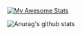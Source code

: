 [![My Awesome Stats](https://awesome-github-stats.azurewebsites.net/user-stats/ronaldschlenker?cardType=level)](stats)

![Anurag's github stats](https://github-readme-stats.vercel.app/api?username=ronaldschlenker)

